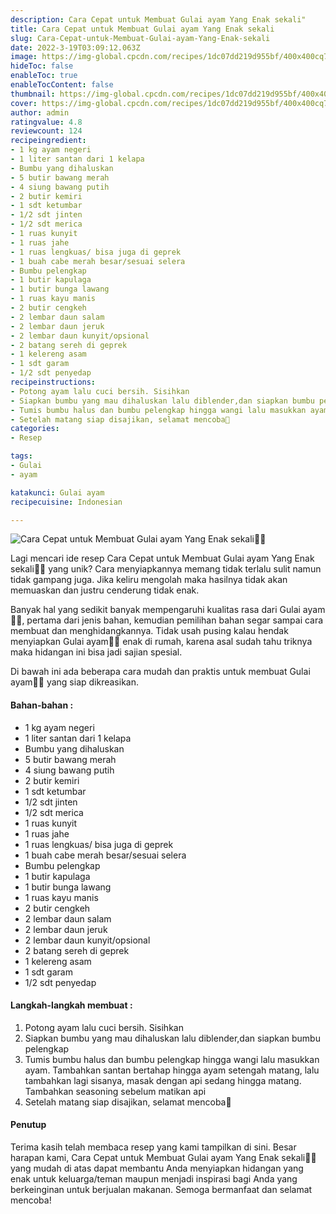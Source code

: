 ```yaml
---
description: Cara Cepat untuk Membuat Gulai ayam Yang Enak sekali"
title: Cara Cepat untuk Membuat Gulai ayam Yang Enak sekali
slug: Cara-Cepat-untuk-Membuat-Gulai-ayam-Yang-Enak-sekali
date: 2022-3-19T03:09:12.063Z
image: https://img-global.cpcdn.com/recipes/1dc07dd219d955bf/400x400cq70/photo.jpg
hideToc: false
enableToc: true
enableTocContent: false
thumbnail: https://img-global.cpcdn.com/recipes/1dc07dd219d955bf/400x400cq70/photo.jpg
cover: https://img-global.cpcdn.com/recipes/1dc07dd219d955bf/400x400cq70/photo.jpg
author: admin
ratingvalue: 4.8
reviewcount: 124
recipeingredient:
- 1 kg ayam negeri
- 1 liter santan dari 1 kelapa
- Bumbu yang dihaluskan
- 5 butir bawang merah
- 4 siung bawang putih
- 2 butir kemiri
- 1 sdt ketumbar
- 1/2 sdt jinten
- 1/2 sdt merica
- 1 ruas kunyit
- 1 ruas jahe
- 1 ruas lengkuas/ bisa juga di geprek
- 1 buah cabe merah besar/sesuai selera
- Bumbu pelengkap
- 1 butir kapulaga
- 1 butir bunga lawang
- 1 ruas kayu manis
- 2 butir cengkeh
- 2 lembar daun salam
- 2 lembar daun jeruk
- 2 lembar daun kunyit/opsional
- 2 batang sereh di geprek
- 1 kelereng asam
- 1 sdt garam
- 1/2 sdt penyedap
recipeinstructions:
- Potong ayam lalu cuci bersih. Sisihkan
- Siapkan bumbu yang mau dihaluskan lalu diblender,dan siapkan bumbu pelengkap
- Tumis bumbu halus dan bumbu pelengkap hingga wangi lalu masukkan ayam. Tambahkan santan bertahap hingga ayam setengah matang, lalu tambahkan lagi sisanya, masak dengan api sedang hingga matang. Tambahkan seasoning sebelum matikan api
- Setelah matang siap disajikan, selamat mencoba🙏
categories:
- Resep

tags:
- Gulai
- ayam

katakunci: Gulai ayam
recipecuisine: Indonesian

---
```


![Cara Cepat untuk Membuat Gulai ayam Yang Enak sekali👩‍🍳](https://img-global.cpcdn.com/recipes/1dc07dd219d955bf/400x400cq70/photo.jpg)

Lagi mencari ide resep Cara Cepat untuk Membuat Gulai ayam Yang Enak sekali👩‍🍳 yang unik? Cara menyiapkannya memang tidak terlalu sulit namun tidak gampang juga. Jika keliru mengolah maka hasilnya tidak akan memuaskan dan justru cenderung tidak enak.

Banyak hal yang sedikit banyak mempengaruhi kualitas rasa dari Gulai ayam👩‍🍳, pertama dari jenis bahan, kemudian pemilihan bahan segar sampai cara membuat dan menghidangkannya. Tidak usah pusing kalau hendak menyiapkan Gulai ayam👩‍🍳 enak di rumah, karena asal sudah tahu triknya maka hidangan ini bisa jadi sajian spesial.

Di bawah ini ada beberapa cara mudah dan praktis untuk membuat Gulai ayam👩‍🍳 yang siap dikreasikan.

<!--inarticleads1-->

#### Bahan-bahan :

- 1 kg ayam negeri
- 1 liter santan dari 1 kelapa
- Bumbu yang dihaluskan
- 5 butir bawang merah
- 4 siung bawang putih
- 2 butir kemiri
- 1 sdt ketumbar
- 1/2 sdt jinten
- 1/2 sdt merica
- 1 ruas kunyit
- 1 ruas jahe
- 1 ruas lengkuas/ bisa juga di geprek
- 1 buah cabe merah besar/sesuai selera
- Bumbu pelengkap
- 1 butir kapulaga
- 1 butir bunga lawang
- 1 ruas kayu manis
- 2 butir cengkeh
- 2 lembar daun salam
- 2 lembar daun jeruk
- 2 lembar daun kunyit/opsional
- 2 batang sereh di geprek
- 1 kelereng asam
- 1 sdt garam
- 1/2 sdt penyedap

<!--inarticleads2-->

#### Langkah-langkah membuat :

1. Potong ayam lalu cuci bersih. Sisihkan
1. Siapkan bumbu yang mau dihaluskan lalu diblender,dan siapkan bumbu pelengkap
1. Tumis bumbu halus dan bumbu pelengkap hingga wangi lalu masukkan ayam. Tambahkan santan bertahap hingga ayam setengah matang, lalu tambahkan lagi sisanya, masak dengan api sedang hingga matang. Tambahkan seasoning sebelum matikan api
1. Setelah matang siap disajikan, selamat mencoba🙏

#### Penutup

Terima kasih telah membaca resep yang kami tampilkan di sini. Besar harapan kami, Cara Cepat untuk Membuat Gulai ayam Yang Enak sekali👩‍🍳 yang mudah di atas dapat membantu Anda menyiapkan hidangan yang enak untuk keluarga/teman maupun menjadi inspirasi bagi Anda yang berkeinginan untuk berjualan makanan. Semoga bermanfaat dan selamat mencoba!